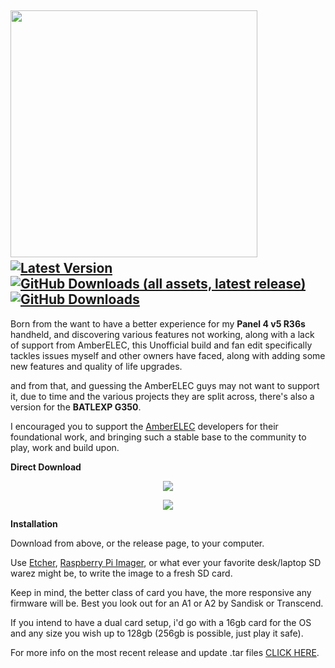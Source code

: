 <img src="https://github.com/user-attachments/assets/99cedf03-1f85-4751-967d-fef2343df81e" width=395>&nbsp;&nbsp;&nbsp;&nbsp;
[![Latest Version](https://img.shields.io/github/release/Kegg1701/P4ELEC?label=Release)](https://github.com/Kegg1701/P4ELEC/releases/latest)
[![GitHub Downloads (all assets, latest release)](https://img.shields.io/github/downloads/Kegg1701/P4ELEC/latest/total?label=Downloads%40Latest)](https://github.com/Kegg1701/P4ELEC/releases/latest)
[![GitHub Downloads](https://img.shields.io/github/downloads/Kegg1701/P4ELEC/total?label=Downloads)](https://github.com/Kegg1701/P4ELEC/releases/latest)
--- 
Born from the want to have a better experience for my **Panel 4 v5 R36s** handheld, and discovering various features not working, along with a lack of support from AmberELEC, this Unofficial build and fan edit specifically tackles issues myself and other owners have faced, along with adding some new features and quality of life upgrades.

and from that, and guessing the AmberELEC guys may not want to support it, due to time and the various projects they are split across, there's also a version for the **BATLEXP G350**.

I encouraged you to support the [AmberELEC](https://amberelec.org/) developers for their foundational work, and bringing such a stable base to the community to play, work and build upon.

**Direct Download**
<p align="center"> <a href="https://github.com/Kegg1701/P4ELEC/releases/download/20250315/PAN4ELEC-RG351MP.aarch64-20250315.img.gz">
<img src="https://github.com/user-attachments/assets/532be378-939b-4366-bad8-5deed897bbd3" /> </a> </p>
<p align="center"> <a href="https://github.com/Kegg1701/P4ELEC/releases/download/20250315/PAN4ELEC-RG351MP.aarch64-20250312-G350.img.gz">
<img src="https://github.com/user-attachments/assets/963fd278-ed78-471e-b39a-59969812bfde" /> </a> </p>


**Installation**

Download from above, or the release page, to your computer.

Use [Etcher](https://etcher.balena.io/), [Raspberry Pi Imager](https://www.raspberrypi.com/software/), or what ever your favorite desk/laptop SD warez might be, to write the image to a fresh SD card.

Keep in mind, the better class of card you have, the more responsive any firmware will be. Best you look out for an A1 or A2 by Sandisk or Transcend.

If you intend to have a dual card setup, i'd go with a 16gb card for the OS and any size you wish up to 128gb (256gb is possible, just play it safe).

For more info on the most recent release and update .tar files [CLICK HERE](https://github.com/Kegg1701/P4ELEC/releases/latest).
